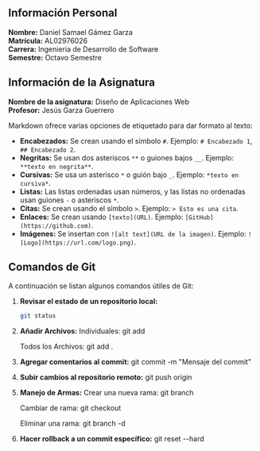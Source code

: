 ## Información Personal

**Nombre:** Daniel Samael Gámez Garza  
**Matrícula:** AL02976026  
**Carrera:** Ingenieria de Desarrollo de Software  
**Semestre:** Octavo Semestre 

## Información de la Asignatura

**Nombre de la asignatura:** Diseño de Aplicaciones Web  
**Profesor:** Jesús Garza Guerrero  

Markdown ofrece varias opciones de etiquetado para dar formato al texto:

- **Encabezados:** Se crean usando el símbolo `#`. Ejemplo: `# Encabezado 1`, `## Encabezado 2`.
- **Negritas:** Se usan dos asteriscos `**` o guiones bajos `__`. Ejemplo: `**texto en negrita**`.
- **Cursivas:** Se usa un asterisco `*` o guión bajo `_`. Ejemplo: `*texto en cursiva*`.
- **Listas:** Las listas ordenadas usan números, y las listas no ordenadas usan guiones `-` o asteriscos `*`.
- **Citas:** Se crean usando el símbolo `>`. Ejemplo: `> Esto es una cita`.
- **Enlaces:** Se crean usando `[texto](URL)`. Ejemplo: `[GitHub](https://github.com)`.
- **Imágenes:** Se insertan con `![alt text](URL de la imagen)`. Ejemplo: `![Logo](https://url.com/logo.png)`.

## Comandos de Git

A continuación se listan algunos comandos útiles de Git:

1. **Revisar el estado de un repositorio local:**
   ```bash
   git status

2. **Añadir Archivos:**
    Individuales:
    git add <archivo>

    Todos los Archivos:
    git add .

3. **Agregar comentarios al commit:**
    git commit -m "Mensaje del commit"

4. **Subir cambios al repositorio remoto:**
    git push origin <rama>

5. **Manejo de Armas:**
    Crear una nueva rama:
    git branch <nombre-de-la-rama>

    Cambiar de rama:
    git checkout <nombre-de-la-rama>

    Eliminar una rama:
    git branch -d <nombre-de-la-rama>

6. **Hacer rollback a un commit específico:**
    git reset --hard <ID-del-commit>




